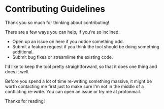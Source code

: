 # Contributing Guidelines

Thank you so much for thinking about contributing!

There are a few ways you can help, if you're so inclined:

- Open up an issue on here if you notice something odd.
- Submit a feature request if you think the tool should be doing something additional.
- Submit bug fixes or streamlime the existing code.

I'd like to keep the tool pretty straightforward, so that it does one thing and does it well.

Before you spend a lot of time re-writing something massive, it might be worth contacting me first just to make sure I'm not in the middle of a conflicting re-write. You can open an issue or try me at protonmail.

Thanks for reading!